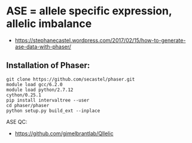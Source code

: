 # ASE = allele specific expression, allelic imbalance

- https://stephanecastel.wordpress.com/2017/02/15/how-to-generate-ase-data-with-phaser/


## Installation of Phaser:
```
git clone https://github.com/secastel/phaser.git
module load gcc/6.2.0  
module load python/2.7.12
cython/0.25.1
pip install intervaltree --user
cd phaser/phaser
python setup.py build_ext --inplace
```

ASE QC:
- https://github.com/gimelbrantlab/Qllelic
